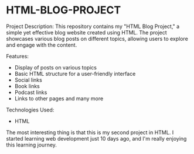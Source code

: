 # HTML-BLOG-PROJECT
Project Description:
This repository contains my "HTML Blog Project," a simple yet effective blog website created using HTML. The project showcases various blog posts on different topics, allowing users to explore and engage with the content.

Features:
- Display of posts on various topics
- Basic HTML structure for a user-friendly interface
- Social links
- Book links
- Podcast links
- Links to other pages and many more

Technologies Used:
- HTML

The most interesting thing is that this is my second project in HTML. I started learning web development just 10 days ago, and I'm really enjoying this learning journey.
